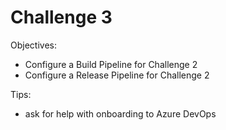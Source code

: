 # Challenge 3

Objectives:

* Configure a Build Pipeline for Challenge 2
* Configure a Release Pipeline for Challenge 2

Tips:

* ask for help with onboarding to Azure DevOps
